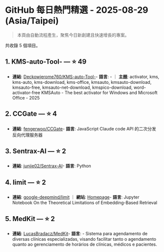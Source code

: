 # GitHub 每日熱門精選 - 2025-08-29 (Asia/Taipei)

> 本頁由自動流程產生，聚焦今日新創建且快速增長的專案。

共收錄 5 個項目。

## 1. KMS-auto-Tool- — ⭐ 49

- **連結**: [Deckowjerome760/KMS-auto-Tool-](https://github.com/Deckowjerome760/KMS-auto-Tool-)- **語言**: - ｜ **主題**: activator, kms, kms-auto, kms-download, kms-office, kmsauto, kmsauto-download, kmsauto-free, kmsauto-net-download, kmspico-download, word-activator-free
KMSAuto - The best activator for Windows and Microsoft Office - 2025 

## 2. CCGate — ⭐ 4

- **連結**: [fengerwoo/CCGate](https://github.com/fengerwoo/CCGate)- **語言**: JavaScript
Claude code API 的二次分发反向代理服务器

## 3. Sentrax-AI — ⭐ 2

- **連結**: [junjie02/Sentrax-AI](https://github.com/junjie02/Sentrax-AI)- **語言**: Python


## 4. limit — ⭐ 2

- **連結**: [google-deepmind/limit](https://github.com/google-deepmind/limit) ｜ **網站**: [Homepage](https://arxiv.org/abs/2508.21038)- **語言**: Jupyter Notebook
On the Theoretical Limitations of Embedding-Based Retrieval

## 5. MedKit — ⭐ 2

- **連結**: [LucasBradacz/MedKit](https://github.com/LucasBradacz/MedKit)- **語言**: -
Sistema para agendamento de diversas clínicas especializadas, visando facilitar tanto o agendamento quanto ao gerenciamento de horários de clínicas, médicos e pacientes.


